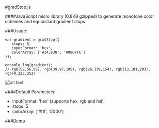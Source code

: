#gradStop.js

####JavaScript micro library (0.8KB gzipped) to generate monotone color schemes and equidistant gradient stops


###Usage:

    var gradient = gradStop({
       stops: 5,
       inputFormat: 'hex',
       colorArray: ['#343838', '#00DFFC']
    });
    
    console.log(gradient);
    // rgb(52,56,56), rgb(39,97,105), rgb(26,139,154), rgb(13,181,203), rgb(0,223,252)


![alt text][1]


  [1]: https://cdn.rawgit.com/Siddharth11/gradStop.js/master/gradient%20strip.png


####Default Parameters:
 * inputFormat: 'hex' (supports hex, rgb and hsl)
 * stops: 5
 * colorArray: ['#fff', '#000']


###[Demo](http://codepen.io/Siddharth11/full/RPvJmO)
